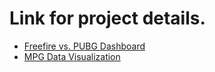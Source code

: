 # Link for project details.

- [Freefire vs. PUBG Dashboard](https://docs.google.com/spreadsheets/d/1yTyAqfKaOVxCHUnyPE_r8DX5iGM1DkXpaVjRzFNixjE/edit?usp=sharing)
- [MPG Data Visualization](https://drive.google.com/file/d/1IjoAA5xkf0hVDDWagZ_QfZopcRDZalBb/view?usp=sharing)
